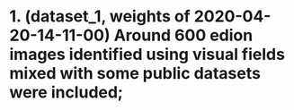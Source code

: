 # 1. (dataset_1, weights of 2020-04-20-14-11-00) Around 600 edion images identified using visual fields mixed with some public datasets were included;

# 